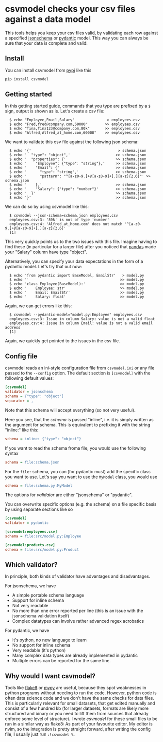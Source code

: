 # csvmodel checks your csv files against a data model

This tools helps you keep your csv files valid, by validating each row against a specified [jsonschema](https://json-schema.org) or [pydantic](https://pydantic-docs.helpmanual.io) model. This way you can always be sure that your data is complete and valid.

## Install

You can install csvmodel from [pypi](https://pypi.org/project/csvmodel/) like this
```bash
pip install csvmodel
```

## Getting started

In this getting started guide, commands that you type are prefixed by a `$` sign, output is shown as is.
Let's create a csv file:

```
  $ echo "Employee,Email,Salary"               > employees.csv
  $ echo "Fred,fred@company.com,50000"        >> employees.csv
  $ echo "Tina,Tina123@company.com,80k"       >> employees.csv
  $ echo "Alfred,Alfred_at_home.com,60000"    >> employees.csv
```

We want to validate this csv file against the following json schema:

```
  $ echo '{'                                        > schema.json
  $ echo '  "type": "object",'                     >> schema.json
  $ echo '  "properties": {'                       >> schema.json
  $ echo '    "Employee": {"type": "string"},'     >> schema.json
  $ echo '    "Email": {'                          >> schema.json
  $ echo '      "type": "string",'                 >> schema.json
  $ echo '      "pattern": "^[a-z0-9.]+@[a-z0-9]+[.][a-z]{2,6}"' >> schema.json
  $ echo '    },'                                  >> schema.json
  $ echo '    "Salary": {"type": "number"}'        >> schema.json
  $ echo '  }'                                     >> schema.json
  $ echo '}'                                       >> schema.json
```

We can do so by using csvmodel like this:

```
  $ csvmodel --json-schema=schema.json employees.csv
  employees.csv:3: '80k' is not of type 'number'
  employees.csv:4: 'Alfred_at_home.com' does not match '^[a-z0-9.]+@[a-z0-9]+[.][a-z]{2,6}'
  [1]
```

This very quickly points us to the two issues with this file.
Imagine having to find these (in particular for a larger file) after you noticed that [pandas](https://pandas.pydata.org) made your "Salary" column have type "object".

Alternatively, you can specify your data expectations in the form of a pydantic model. Let's try that out now:

```
  $ echo 'from pydantic import BaseModel, EmailStr'   > model.py
  $ echo ''                                          >> model.py
  $ echo 'class Employee(BaseModel):'                >> model.py
  $ echo '    Employee: str'                         >> model.py
  $ echo '    Email: EmailStr'                       >> model.py
  $ echo '    Salary: float'                         >> model.py
```

Again, we can get errors like this:

```
  $ csvmodel --pydantic-model="model.py:Employee" employees.csv
  employees.csv:3: Issue in column Salary: value is not a valid float
  employees.csv:4: Issue in column Email: value is not a valid email address
  [1]
```

Again, we quickly get pointed to the issues in the csv file.

## Config file

csvmodel reads an ini-style configuration file from `csvmodel.ini` or any file passed to the `--config` option.
The default section is `[csvmodel]` with the following default values:
```ini
[csvmodel]
validator = jsonschema
schema = {"type": "object"}
separator = ,
```
Note that this schema will accept everything (so not very useful).

Here you see, that the *schema* is passed "inline", i.e. it is simply written as the argument for schema. This is equivalent to prefixing it with the string "inline:" like this:
```ini
schema = inline: {"type": "object"}
```
If you want to read the schema froma file, you would use the following syntax
```ini
schema = file:schema.json
```
For the `file:` schema, you can (for pydantic must) add the specific class you want to use. Let's say you want to use the `MyModel` class, you would use
```ini
schema = file:schema.py:MyModel
```

The options for *validator* are either "jsonschema" or "pydantic".

You can overwrite specific options (e.g. the schema) on a file specific basis by using separate sections like so
```ini
[csvmodel]
validator = pydantic

[csvmodel:employees.csv]
schema = file:src/model.py:Employee

[csvmodel:products.csv]
schema = file:src/model.py:Product
```

## Which validator?

In principle, both kinds of validator have advantages and disadvantages.

For jsonschema, we have
- A simple portable schema language
- Support for inline schema
- Not very readable
- No more than one error reported per line (this is an issue with the jsonschema validation itself)
- Complex datatypes can involve rather advanced regex acrobatics

For pydantic, we have
- It's python, no new language to learn
- No support for inline schema
- Very readable (it's python)
- Many complex data types are already implemented in pydantic
- Multiple errors can be reported for the same line.


## Why would I want csvmodel?

Tools like [flake8](https://flake8.pycqa.org/en/latest/) or [mypy](https://mypy.readthedocs.io/en/stable/index.html) are useful, because they spot weaknesses in python programs without needing to run the code.
However, python code is often data science code and we don't have the same checks for data files.
This is particularly relevant for small datasets, that get edited manually and consist of a few hundred kb (for larger datasets, formats are likely more structured and binary or you need to lift them from sources that already enforce some level of structure).
I wrote *csvmodel* for these small files to be run in a similar way as flake8: As part of your favourite editor.
My editor is nvim, so the integration is pretty straight forward, after writing the config file, I usually just run `:!csvmodel %`.
